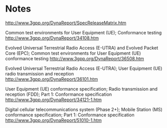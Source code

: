 # Notes

http://www.3gpp.org/DynaReport/SpecReleaseMatrix.htm


Common test environments for User Equipment (UE); Conformance testing
http://www.3gpp.org/DynaReport/34108.htm


Evolved Universal Terrestrial Radio Access (E-UTRA) and Evolved Packet Core (EPC); Common test environments for User Equipment (UE) conformance testing
http://www.3gpp.org/DynaReport/36508.htm

Evolved Universal Terrestrial Radio Access (E-UTRA); User Equipment (UE) radio transmission and reception
http://www.3gpp.org/DynaReport/36101.htm


User Equipment (UE) conformance specification; Radio transmission and reception (FDD); Part 1: Conformance specification
http://www.3gpp.org/DynaReport/34121-1.htm

Digital cellular telecommunications system (Phase 2+);
Mobile Station (MS) conformance specification;
Part 1: Conformance specification
http://www.3gpp.org/DynaReport/51010-1.htm
